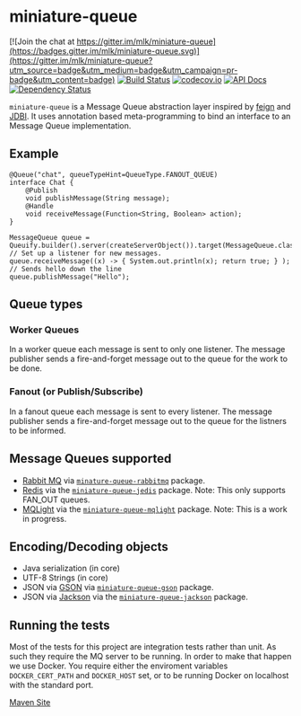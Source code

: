 # miniature-queue

[![Join the chat at https://gitter.im/mlk/miniature-queue](https://badges.gitter.im/mlk/miniature-queue.svg)](https://gitter.im/mlk/miniature-queue?utm_source=badge&utm_medium=badge&utm_campaign=pr-badge&utm_content=badge) [![Build Status](https://travis-ci.org/mlk/miniature-queue.svg?branch=master)](https://travis-ci.org/mlk/miniature-queue) [![codecov.io](https://codecov.io/github/mlk/miniature-queue/coverage.svg?branch=master)](https://codecov.io/github/mlk/miniature-queue?branch=master) [![API Docs](https://img.shields.io/badge/documentation-here-orange.svg)](http://pi.michael-lloyd-lee.me.uk/miniature-queue/apidocs/index.html) [![Dependency Status](https://www.versioneye.com/user/projects/57360d42ebad9c000a4c04e5/badge.svg?style=flat)](https://www.versioneye.com/user/projects/57360d42ebad9c000a4c04e5)

`miniature-queue` is a Message Queue abstraction layer inspired by [feign](https://github.com/Netflix/feign) and [JDBI](http://jdbi.org/). It uses annotation based meta-programming to bind an interface to an Message Queue implementation.

## Example

```
@Queue("chat", queueTypeHint=QueueType.FANOUT_QUEUE)
interface Chat {
    @Publish
    void publishMessage(String message);
    @Handle
    void receiveMessage(Function<String, Boolean> action);
}

MessageQueue queue = Queuify.builder().server(createServerObject()).target(MessageQueue.class);
// Set up a listener for new messages.
queue.receiveMessage((x) -> { System.out.println(x); return true; } );
// Sends hello down the line
queue.publishMessage("Hello");
```

## Queue types

### Worker Queues
In a worker queue each message is sent to only one listener. The message publisher sends a fire-and-forget message out to the queue for the work to be done.

### Fanout (or Publish/Subscribe)
In a fanout queue each message is sent to every listener. The message publisher sends a fire-and-forget message out to the queue for the listners to be informed.


## Message Queues supported

 * [Rabbit MQ](https://www.rabbitmq.com/) via  [`minature-queue-rabbitmq`](https://github.com/mlk/miniature-queue/tree/master/rabbitmq) package.
 * [Redis](http://redis.io/) via the [`miniature-queue-jedis`](https://github.com/mlk/miniature-queue/tree/master/jedis) package. Note: This only supports FAN_OUT queues.
 * [MQLight](https://developer.ibm.com/messaging/mq-light/) via the [`miniature-queue-mqlight`](https://github.com/mlk/miniature-queue/tree/master/mqlight) package. Note: This is a work in progress.

## Encoding/Decoding objects

 * Java serialization (in core)
 * UTF-8 Strings (in core)
 * JSON via [GSON](https://github.com/google/gson) via [`miniature-queue-gson`](https://github.com/mlk/miniature-queue/tree/master/gson) package.
 * JSON via [Jackson](https://github.com/FasterXML/jackson) via the [`miniature-queue-jackson`](https://github.com/mlk/miniature-queue/tree/master/jackson) package.

## Running the tests

Most of the tests for this project are integration tests rather than unit. As such they require the MQ server to be running. In order to make that happen we use Docker. 
You require either the enviroment variables `DOCKER_CERT_PATH` and `DOCKER_HOST` set, or to be running Docker on localhost with the standard port.


[Maven Site](http://pi.michael-lloyd-lee.me.uk/miniature-queue/)
